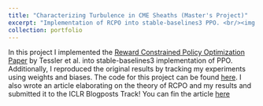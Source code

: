 ```yaml
---
title: "Characterizing Turbulence in CME Sheaths (Master's Project)"
excerpt: "Implementation of RCPO into stable-baselines3 PPO. <br/><img src='/images/masters.png'>"
collection: portfolio
---
```


In this project I implemented the [Reward Constrained Policy Optimization Paper](https://openreview.net/pdf?id=SkfrvsA9FX) by Tessler et al. into stable-baselines3 implementation of PPO. Additionally, I reproduced the original results by tracking my experiments using weights and biases. The code for this project can be found [here](https://github.com/sudo-Boris/stable-baselines3). I also wrote an article elaborating on the theory of RCPO and my results and submitted it to the ICLR Blogposts Track! You can fin the article [here](https://iclr-blogposts.github.io/staging/blog/2023/Adaptive-Reward-Penalty-in-Safe-Reinforcement-Learning/)

